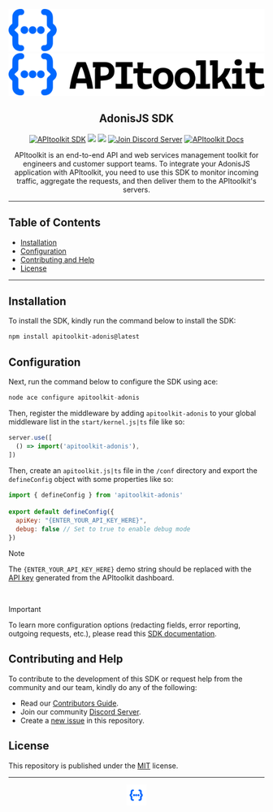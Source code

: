 <div align="center">

![APItoolkit's Logo](https://github.com/apitoolkit/.github/blob/main/images/logo-white.svg?raw=true#gh-dark-mode-only)
![APItoolkit's Logo](https://github.com/apitoolkit/.github/blob/main/images/logo-black.svg?raw=true#gh-light-mode-only)

## AdonisJS SDK

[![APItoolkit SDK](https://img.shields.io/badge/APItoolkit-SDK-0068ff?logo=adonisjs)](https://github.com/topics/apitoolkit-sdk) [![](https://img.shields.io/npm/v/apitoolkit-adonis.svg?logo=npm)](https://npmjs.com/package/apitoolkit-adonis) [![](https://img.shields.io/npm/dw/apitoolkit-adonis
)](https://npmjs.com/package/apitoolkit-adonis) [![Join Discord Server](https://img.shields.io/badge/Chat-Discord-7289da)](https://discord.gg/dEB6EjQnKB) [![APItoolkit Docs](https://img.shields.io/badge/Read-Docs-0068ff)](https://apitoolkit.io/docs/sdks/nodejs/adonisjs?utm_source=github-sdk) 

APItoolkit is an end-to-end API and web services management toolkit for engineers and customer support teams. To integrate your AdonisJS application with APItoolkit, you need to use this SDK to monitor incoming traffic, aggregate the requests, and then deliver them to the APItoolkit's servers.

</div>

---

## Table of Contents

- [Installation](#installation)
- [Configuration](#configuration)
- [Contributing and Help](#contributing-and-help)
- [License](#license)

---

## Installation

To install the SDK, kindly run the command below to install the SDK:

```sh
npm install apitoolkit-adonis@latest
```

## Configuration

Next, run the command below to configure the SDK using ace:

```js
node ace configure apitoolkit-adonis
```

Then, register the middleware by adding `apitoolkit-adonis` to your global middleware list in the `start/kernel.js|ts` file like so:

```js
server.use([
  () => import('apitoolkit-adonis'),
])
```

Then, create an `apitoolkit.js|ts` file in the `/conf` directory and export the `defineConfig` object with some properties like so:

```js
import { defineConfig } from 'apitoolkit-adonis'

export default defineConfig({
  apiKey: "{ENTER_YOUR_API_KEY_HERE}",
  debug: false // Set to true to enable debug mode
})
```

> [!NOTE]
> 
> The `{ENTER_YOUR_API_KEY_HERE}` demo string should be replaced with the [API key](https://apitoolkit.io/docs/dashboard/settings-pages/api-keys?utm_source=github-sdk) generated from the APItoolkit dashboard.

<br />

> [!IMPORTANT]
> 
> To learn more configuration options (redacting fields, error reporting, outgoing requests, etc.), please read this [SDK documentation](https://apitoolkit.io/docs/sdks/nodejs/adonisjs?utm_source=github-sdk).

## Contributing and Help

To contribute to the development of this SDK or request help from the community and our team, kindly do any of the following:
- Read our [Contributors Guide](https://github.com/apitoolkit/.github/blob/main/CONTRIBUTING.md).
- Join our community [Discord Server](https://discord.gg/dEB6EjQnKB).
- Create a [new issue](https://github.com/apitoolkit/apitoolkit-dotnet/issues/new/choose) in this repository.

## License

This repository is published under the [MIT](LICENSE) license.

---

<div align="center">
    
<a href="https://apitoolkit.io?utm_source=apitoolkit_github_dotnetsdk" target="_blank" rel="noopener noreferrer"><img src="https://github.com/apitoolkit/.github/blob/main/images/icon.png?raw=true" width="40" /></a>

</div>
